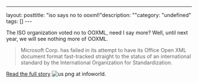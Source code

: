 --- 
layout: posttitle: "iso says no to ooxml!"description: ""category: "undefined" tags: [] --- <p>The ISO organization voted no to OOXML, need I say more? Well, until next year, we will see nothing more of OOXML.</p> <blockquote>Microsoft Corp. has failed in its attempt to have its Office Open XML document format fast-tracked straight to the status of an international standard by the International Organization for Standardization.</blockquote> <p><a href="http://www.infoworld.com/article/07/09/04/ISO-votes-to-reject-Microsoft's-OOXML-as-standard_1.html">Read the full story</a> <img src="http://cdn.umedia.no/img/flag/us.png" alt="us png"/> at infoworld.</p>